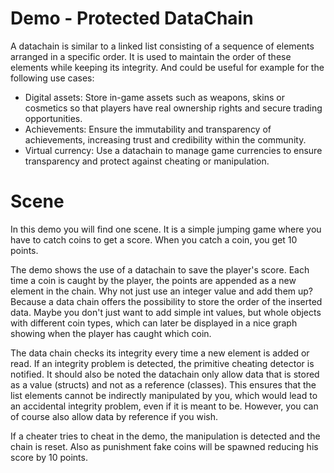 # Demo - Protected DataChain

A datachain is similar to a linked list consisting of a sequence of elements arranged in a specific order. It is used to maintain the order of these elements while keeping its integrity. And could be useful for example for the following use cases:

- Digital assets: Store in-game assets such as weapons, skins or cosmetics so that players have real ownership rights and secure trading opportunities.
- Achievements: Ensure the immutability and transparency of achievements, increasing trust and credibility within the community.
- Virtual currency: Use a datachain to manage game currencies to ensure transparency and protect against cheating or manipulation.

# Scene

In this demo you will find one scene. It is a simple jumping game where you have to catch coins to get a score. When you catch a coin, you get 10 points.

The demo shows the use of a datachain to save the player's score. Each time a coin is caught by the player, the points are appended as a new element in the chain. Why not just use an integer value and add them up? Because a data chain offers the possibility to store the order of the inserted data. Maybe you don't just want to add simple int values, but whole objects with different coin types, which can later be displayed in a nice graph showing when the player has caught which coin.

The data chain checks its integrity every time a new element is added or read. If an integrity problem is detected, the primitive cheating detector is notified. It should also be noted the datachain only allow data that is stored as a value (structs) and not as a reference (classes). This ensures that the list elements cannot be indirectly manipulated by you, which would lead to an accidental integrity problem, even if it is meant to be. However, you can of course also allow data by reference if you wish.

If a cheater tries to cheat in the demo, the manipulation is detected and the chain is reset. Also as punishment fake coins will be spawned reducing his score by 10 points.